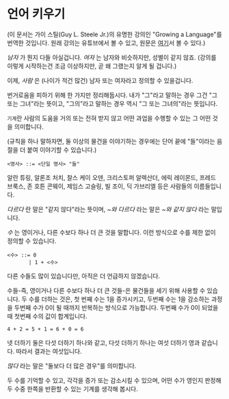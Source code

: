 # 언어 키우기

(이 문서는 가이 스틸(Guy L. Steele Jr.)의 유명한 강의인 "Growing a Language"를 번역한 것입니다.
원래 강의는 유튜브에서 볼 수 있고, 원문은 [여기](http://www.cs.virginia.edu/~evans/cs655/readings/steele.pdf)서 볼 수 있다.)

_남자_ 가 뭔지 다들 아실겁니다. _여자_ 는 남자와 비슷하지만, 성별이 같지 않죠. (강의를 이렇게 시작하는건 조금 이상하지만, 곧 왜 그랬는지 알게 될 겁니다.)

이제, _사람_ 은 (나이가 적건 많건) 남자 또는 여자라고 정의할 수 있을겁니다. 

번거로움을 피하기 위해 한 가지만 정리해둡시다. 내가 "그"라고 말하는 경우 그건 "그 또는 그녀"라는 뜻이고, "그의"라고 말하는 경우 역시 "그 또는 그녀의"라는 뜻입니다.

`기계`란 사람의 도움을 거의 또는 전혀 받지 않고 어떤 과업을 수행할 수 있는 그 어떤 것을 의미합니다.

(규칙을 하나 말하자면, 둘 이상의 물건을 이야기하는 경우에는 단어 끝에 "들"이라는 음절을 더 붙여 이야기할 수 있습니다.)

    <명사> ::= <단일 명사> "들"

알란 튜링, 알론조 처치, 찰스 케이 오덴, 크리스토퍼 알렉산더, 에릭 레이몬드, 프레드 브룩스, 존 호튼 콘웨이, 제임스 고슬링, 빌 조이, 딕 가브리엘 등은 사람들의 이름들입니다. 

_다르다_ 란 말은 "같지 않다"라는 뜻이며, _~와 다르다_ 라는 말은 _~와 같지 않다_ 라는 말입니다.

_수_ 는 영이거나, 다른 수보다 하나 더 큰 것을 말합니다. 이런 방식으로 수를 제한 없이 정의할 수 있습니다.

    <수> ::= 0
           | 1 + <수>
           
다른 수들도 많이 있습니다만, 아직은 더 언급하지 않겠습니다.

수들-즉, 영이거나 다른 수보다 하나 더 큰 것들-은 물건들을 세기 위해 사용할 수 있습니다. 두 수를 더하는 것은, 첫 번째 수는 1을 증가시키고, 두번째 수는 1을 감소하는 과정을 두번째 수가 0이 될 때까지 반복하는 방식으로 가능합니다. 두번째 수가 0이 되었을 때 첫번째 수의 값이 합계입니다.

    4 + 2 = 5 + 1 = 6 + 0 = 6

넷 더하기 둘은 다섯 더하기 하나와 같고, 다섯 더하기 하나는 여섯 더하기 영과 같습니다. 따라서 결과는 여섯입니다.

_많다_ 라는 말은 "둘보다 더 많은 경우"를 의미합니다.

두 수를 기억할 수 있고, 각각을 증가 또는 감소시킬 수 있으며, 어떤 수가 영인지 판정해 두 수중 한쪽을 반환할 수 있는 기계를 생각해 봅시다. 
